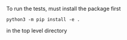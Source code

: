 To run the tests, must install the package first
```
python3 -m pip install -e .
```
in the top level directory